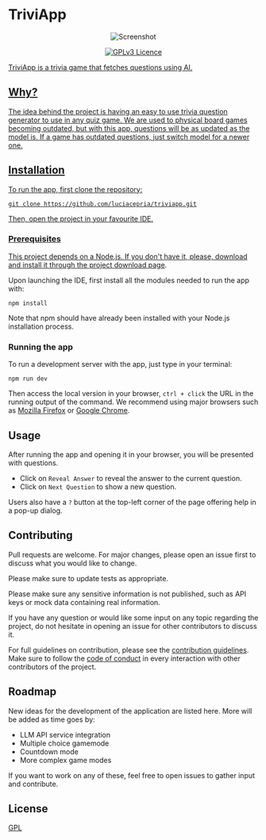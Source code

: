 # TriviApp
<p align="center">
<img src="https://github.com/user-attachments/assets/052a9402-886f-4153-a4a1-832b0e6269ab"
  alt="Screenshot">
</p>

<p align="center">
<a href="https://www.gnu.org/licenses/gpl-3.0.html">
    <img src="https://img.shields.io/badge/Licence%20-%20GPLv3%20-%20blue"
         alt="GPLv3 Licence">
 </p>
TriviApp is a trivia game that fetches questions using AI.

## Why?
The idea behind the project is having an easy to use trivia question generator to use in any quiz game. We are used to physical board games becoming outdated, but with this app, questions will be as updated as the model is. If a game has outdated questions, just switch model for a newer one. 

## Installation

To run the app, first clone the repository:
```
git clone https://github.com/luciacepria/triviapp.git
```
Then, open the project in your favourite IDE.

### Prerequisites
This project depends on a Node.js. If you don't have it, please, download and install it through the project [download page](https://nodejs.org/en/download).

Upon launching the IDE, first install all the modules needed to run the app with:
```
npm install
```
Note that npm should have already been installed with your Node.js installation process.

### Running the app
To run a development server with the app, just type in your terminal:
```
npm run dev
```
Then access the local version in your browser, `ctrl + click` the URL in the running output of the command.
We recommend using major browsers such as [Mozilla Firefox](https://www.mozilla.org/en-US/firefox/new/) or [Google Chrome](https://www.google.com/chrome/).

## Usage

After running the app and opening it in your browser, you will be presented with questions.

- Click on `Reveal Answer` to reveal the answer to the current question.
- Click on `Next Question` to show a new question.

Users also have a `?` button at the top-left corner of the page offering help in a pop-up dialog.

## Contributing

Pull requests are welcome. For major changes, please open an issue first
to discuss what you would like to change.

Please make sure to update tests as appropriate.

Please make sure any sensitive information is not published, such as API keys or mock data containing real information. 

If you have any question or would like some input on any topic regarding the project, do not hesitate in opening an issue for other contributors to discuss it.

For full guidelines on contribution, please see the [contribution guidelines](/CONTRIBUTING.md). Make sure to follow the [code of conduct](/CODE_OF_CONDUCT.md) in every interaction with other contributors of the project.

## Roadmap
New ideas for the development of the application are listed here. More will be added as time goes by:

- LLM API service integration
- Multiple choice gamemode
- Countdown mode
- More complex game modes

If you want to work on any of these, feel free to open issues to gather input and contribute.

## License

[GPL](/LICENSE)

